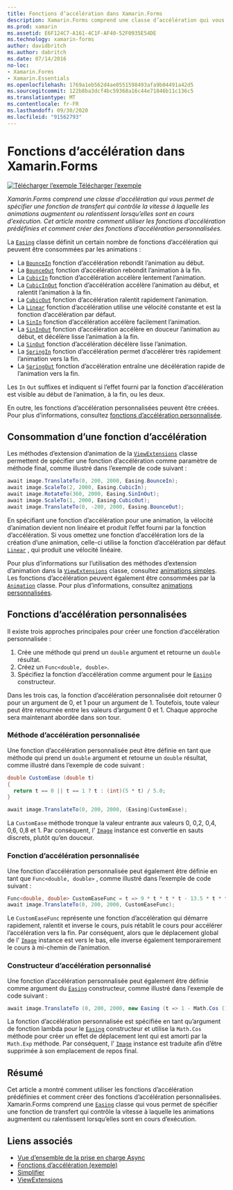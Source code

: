 ```yaml
---
title: Fonctions d’accélération dans Xamarin.Forms
description: Xamarin.Forms comprend une classe d’accélération qui vous permet de spécifier une fonction de transfert qui contrôle la vitesse à laquelle les animations augmentent ou ralentissent lorsqu’elles sont en cours d’exécution. Cet article montre comment utiliser les fonctions d’accélération prédéfinies et comment créer des fonctions d’accélération personnalisées.
ms.prod: xamarin
ms.assetid: E6F124C7-A161-4C1F-AF40-52F0935E54DE
ms.technology: xamarin-forms
author: davidbritch
ms.author: dabritch
ms.date: 07/14/2016
no-loc:
- Xamarin.Forms
- Xamarin.Essentials
ms.openlocfilehash: 1769a1eb562d4ae0551598493afa9b04491a42d5
ms.sourcegitcommit: 122b8ba3dcf4bc59368a16c44e71846b11c136c5
ms.translationtype: MT
ms.contentlocale: fr-FR
ms.lasthandoff: 09/30/2020
ms.locfileid: "91562793"
---
```

# <a name="easing-functions-in-no-locxamarinforms"></a>Fonctions d’accélération dans Xamarin.Forms

[![Télécharger l’exemple](~/media/shared/download.png) Télécharger l’exemple](https://docs.microsoft.com/samples/xamarin/xamarin-forms-samples/userinterface-animation-easing)

_Xamarin.Forms comprend une classe d’accélération qui vous permet de spécifier une fonction de transfert qui contrôle la vitesse à laquelle les animations augmentent ou ralentissent lorsqu’elles sont en cours d’exécution. Cet article montre comment utiliser les fonctions d’accélération prédéfinies et comment créer des fonctions d’accélération personnalisées._

La [`Easing`](xref:Xamarin.Forms.Easing) classe définit un certain nombre de fonctions d’accélération qui peuvent être consommées par les animations :

- La [`BounceIn`](xref:Xamarin.Forms.Easing.BounceIn) fonction d’accélération rebondit l’animation au début.
- La [`BounceOut`](xref:Xamarin.Forms.Easing.BounceOut) fonction d’accélération rebondit l’animation à la fin.
- La [`CubicIn`](xref:Xamarin.Forms.Easing.CubicIn) fonction d’accélération accélère lentement l’animation.
- La [`CubicInOut`](xref:Xamarin.Forms.Easing.CubicInOut) fonction d’accélération accélère l’animation au début, et ralentit l’animation à la fin.
- La [`CubicOut`](xref:Xamarin.Forms.Easing.CubicOut) fonction d’accélération ralentit rapidement l’animation.
- La [`Linear`](xref:Xamarin.Forms.Easing.Linear) fonction d’accélération utilise une vélocité constante et est la fonction d’accélération par défaut.
- La [`SinIn`](xref:Xamarin.Forms.Easing.SinIn) fonction d’accélération accélère facilement l’animation.
- La [`SinInOut`](xref:Xamarin.Forms.Easing.SinInOut) fonction d’accélération accélère en douceur l’animation au début, et décélère lisse l’animation à la fin.
- La [`SinOut`](xref:Xamarin.Forms.Easing.SinOut) fonction d’accélération décélère lisse l’animation.
- La [`SpringIn`](xref:Xamarin.Forms.Easing.SpringIn) fonction d’accélération permet d’accélérer très rapidement l’animation vers la fin.
- La [`SpringOut`](xref:Xamarin.Forms.Easing.SpringOut) fonction d’accélération entraîne une décélération rapide de l’animation vers la fin.

Les `In` `Out` suffixes et indiquent si l’effet fourni par la fonction d’accélération est visible au début de l’animation, à la fin, ou les deux.

En outre, les fonctions d’accélération personnalisées peuvent être créées. Pour plus d’informations, consultez [fonctions d’accélération personnalisée](#custom-easing-functions).

## <a name="consuming-an-easing-function"></a>Consommation d’une fonction d’accélération

Les méthodes d’extension d’animation de la [`ViewExtensions`](xref:Xamarin.Forms.ViewExtensions) classe permettent de spécifier une fonction d’accélération comme paramètre de méthode final, comme illustré dans l’exemple de code suivant :

```csharp
await image.TranslateTo(0, 200, 2000, Easing.BounceIn);
await image.ScaleTo(2, 2000, Easing.CubicIn);
await image.RotateTo(360, 2000, Easing.SinInOut);
await image.ScaleTo(1, 2000, Easing.CubicOut);
await image.TranslateTo(0, -200, 2000, Easing.BounceOut);
```

En spécifiant une fonction d’accélération pour une animation, la vélocité d’animation devient non linéaire et produit l’effet fourni par la fonction d’accélération. Si vous omettez une fonction d’accélération lors de la création d’une animation, celle-ci utilise la fonction d’accélération par défaut [`Linear`](xref:Xamarin.Forms.Easing.Linear) , qui produit une vélocité linéaire.

Pour plus d’informations sur l’utilisation des méthodes d’extension d’animation dans la [`ViewExtensions`](xref:Xamarin.Forms.ViewExtensions) classe, consultez [animations simples](~/xamarin-forms/user-interface/animation/simple.md). Les fonctions d’accélération peuvent également être consommées par la [`Animation`](xref:Xamarin.Forms.Animation) classe. Pour plus d’informations, consultez [animations personnalisées](~/xamarin-forms/user-interface/animation/custom.md).

## <a name="custom-easing-functions"></a>Fonctions d’accélération personnalisées

Il existe trois approches principales pour créer une fonction d’accélération personnalisée :

1. Crée une méthode qui prend un `double` argument et retourne un `double` résultat.
1. Créez un `Func<double, double>`.
1. Spécifiez la fonction d’accélération comme argument pour le [`Easing`](xref:Xamarin.Forms.Easing) constructeur.

Dans les trois cas, la fonction d’accélération personnalisée doit retourner 0 pour un argument de 0, et 1 pour un argument de 1. Toutefois, toute valeur peut être retournée entre les valeurs d’argument 0 et 1. Chaque approche sera maintenant abordée dans son tour.

### <a name="custom-easing-method"></a>Méthode d’accélération personnalisée

Une fonction d’accélération personnalisée peut être définie en tant que méthode qui prend un `double` argument et retourne un `double` résultat, comme illustré dans l’exemple de code suivant :

```csharp
double CustomEase (double t)
{
  return t == 0 || t == 1 ? t : (int)(5 * t) / 5.0;
}

await image.TranslateTo(0, 200, 2000, (Easing)CustomEase);
```

La `CustomEase` méthode tronque la valeur entrante aux valeurs 0, 0,2, 0,4, 0,6, 0,8 et 1. Par conséquent, l' [`Image`](xref:Xamarin.Forms.Image) instance est convertie en sauts discrets, plutôt qu’en douceur.

### <a name="custom-easing-func"></a>Fonction d’accélération personnalisée

Une fonction d’accélération personnalisée peut également être définie en tant que `Func<double, double>` , comme illustré dans l’exemple de code suivant :

```csharp
Func<double, double> CustomEaseFunc = t => 9 * t * t * t - 13.5 * t * t + 5.5 * t;
await image.TranslateTo(0, 200, 2000, CustomEaseFunc);
```

Le `CustomEaseFunc` représente une fonction d’accélération qui démarre rapidement, ralentit et inverse le cours, puis rétablit le cours pour accélérer l’accélération vers la fin. Par conséquent, alors que le déplacement global de l' [`Image`](xref:Xamarin.Forms.Image) instance est vers le bas, elle inverse également temporairement le cours à mi-chemin de l’animation.

### <a name="custom-easing-constructor"></a>Constructeur d’accélération personnalisé

Une fonction d’accélération personnalisée peut également être définie comme argument du [`Easing`](xref:Xamarin.Forms.Easing) constructeur, comme illustré dans l’exemple de code suivant :

```csharp
await image.TranslateTo (0, 200, 2000, new Easing (t => 1 - Math.Cos (10 * Math.PI * t) * Math.Exp (-5 * t)));
```

La fonction d’accélération personnalisée est spécifiée en tant qu’argument de fonction lambda pour le [`Easing`](xref:Xamarin.Forms.Easing) constructeur et utilise la `Math.Cos` méthode pour créer un effet de déplacement lent qui est amorti par la `Math.Exp` méthode. Par conséquent, l' [`Image`](xref:Xamarin.Forms.Image) instance est traduite afin d’être supprimée à son emplacement de repos final.

## <a name="summary"></a>Résumé

Cet article a montré comment utiliser les fonctions d’accélération prédéfinies et comment créer des fonctions d’accélération personnalisées. Xamarin.Forms comprend une [`Easing`](xref:Xamarin.Forms.Easing) classe qui vous permet de spécifier une fonction de transfert qui contrôle la vitesse à laquelle les animations augmentent ou ralentissent lorsqu’elles sont en cours d’exécution.

## <a name="related-links"></a>Liens associés

- [Vue d’ensemble de la prise en charge Async](~/cross-platform/platform/async.md)
- [Fonctions d’accélération (exemple)](/samples/xamarin/xamarin-forms-samples/userinterface-animation-easing)
- [Simplifier](xref:Xamarin.Forms.Easing)
- [ViewExtensions](xref:Xamarin.Forms.ViewExtensions)